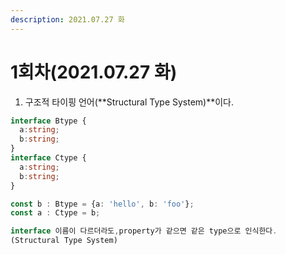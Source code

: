 ```yaml
---
description: 2021.07.27 화
---
```


# 1회차\(2021.07.27 화\)



1. 구조적 타이핑 언어\(**Structural Type System\)**이다.

```typescript
interface Btype {
  a:string;
  b:string;
}
interface Ctype {
  a:string;
  b:string;
}

const b : Btype = {a: 'hello', b: 'foo'};
const a : Ctype = b;

interface 이름이 다르더라도,property가 같으면 같은 type으로 인식한다.
(Structural Type System)
```

